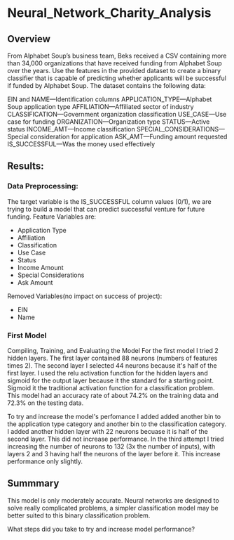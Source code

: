 # Neural_Network_Charity_Analysis
## Overview
From Alphabet Soup’s business team, Beks received a CSV containing more than 34,000 organizations that have received funding from Alphabet Soup over the years.
Use the features in the provided dataset to create a binary classifier that is capable of predicting whether applicants will be successful if funded by Alphabet Soup. The dataset contains the following data:

EIN and NAME—Identification columns
APPLICATION_TYPE—Alphabet Soup application type
AFFILIATION—Affiliated sector of industry
CLASSIFICATION—Government organization classification
USE_CASE—Use case for funding
ORGANIZATION—Organization type
STATUS—Active status
INCOME_AMT—Income classification
SPECIAL_CONSIDERATIONS—Special consideration for application
ASK_AMT—Funding amount requested
IS_SUCCESSFUL—Was the money used effectively

## Results:
### Data Preprocessing:
The target variable is the IS_SUCCESSFUL column values (0/1), we are trying to build a model that can predict successful venture for future funding.
Feature Variables are:
*  Application Type
*  Affiliation
*  Classification
*  Use Case
*  Status
*  Income Amount
*  Special Considerations
*  Ask Amount

Removed Variables(no impact on success of project):
*  EIN
*  Name

### First Model 
Compiling, Training, and Evaluating the Model
For the first model I tried 2 hidden layers. The first layer contained 88 neurons  (numbers of features times 2). The second layer I selected 44 neurons because it's half of the first layer. I used the relu activation function for the hidden layers and sigmoid for the output layer because it the standard for a starting point. Sigmoid it the traditional activation function for a classification problem.
This model had an accuracy rate of about 74.2% on the training data and 72.3% on the testing data.

To try and increase the model's perfomance I added added another bin to the application type category and another bin to the classification category. I added another hidden layer with 22 neurons becuase it is half of the second layer.
This did not increase performance.
In the third attempt I tried increasing the number of neurons to 132 (3x the number of inputs), with layers 2 and 3 having half the neurons of the layer before it. 
This increase performance only slightly. 

## Summmary
This model is only moderately accurate. Neural networks are designed to solve really complicated problems, a simpler classification model may be better suited to this binary classification problem. 

What steps did you take to try and increase model performance?
